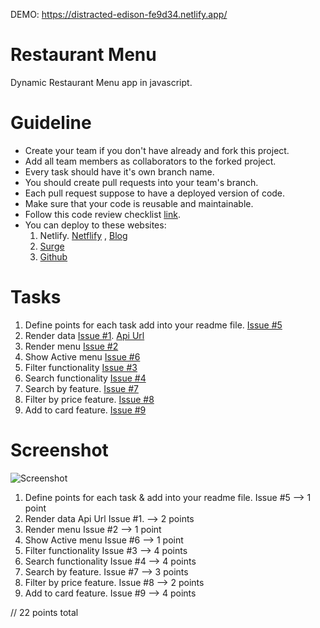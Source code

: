 DEMO: 
https://distracted-edison-fe9d34.netlify.app/

# Restaurant Menu

Dynamic Restaurant Menu app in javascript.

# Guideline

- Create your team if you don't have already and fork this project.
- Add all team members as collaborators to the forked project.
- Every task should have it's own branch name.
- You should create pull requests into your team's branch.
- Each pull request suppose to have a deployed version of code.
- Make sure that your code is reusable and maintainable.
- Follow this code review checklist [link](https://gist.github.com/maratgaip/6182ca1c1d9ec3614e912b7165338570).
- You can deploy to these websites:
  1. Netlify. [Netflify](https://www.netlify.com/) , [Blog](https://www.netlify.com/blog/2016/09/29/a-step-by-step-guide-deploying-on-netlify/)
  2. [Surge](https://surge.sh/)
  3. [Github](https://pages.github.com/)

# Tasks

1. Define points for each task add into your readme file. [Issue #5](https://github.com/seytechschool/restaurant-menu/issues/5)
2. Render data [Issue #1](https://github.com/seytechschool/restaurant-menu/issues/1). [Api Url](https://gist.githubusercontent.com/maratgaip/44060c688fcf5f2b7b3985a6d15fdb1d/raw/e93c3dce0826d08c8c6e779cb5e6d9512c8fdced/restaurant-menu.json)
3. Render menu [Issue #2](https://github.com/seytechschool/restaurant-menu/issues/2)
4. Show Active menu [Issue #6](https://github.com/seytechschool/restaurant-menu/issues/6)
5. Filter functionality [Issue #3](https://github.com/seytechschool/restaurant-menu/issues/3)
6. Search functionality [Issue #4](https://github.com/seytechschool/restaurant-menu/issues/4)
7. Search by feature. [Issue #7](https://github.com/seytechschool/restaurant-menu/issues/7)
8. Filter by price feature. [Issue #8](https://github.com/seytechschool/restaurant-menu/issues/8)
9. Add to card feature. [Issue #9](https://github.com/seytechschool/restaurant-menu/issues/9)

# Screenshot

![Screenshot](./images/screenshot.png)


1. Define points for each task & add into your readme file. Issue #5 --> 1 point
2. Render data Api Url Issue #1.  --> 2 points
3. Render menu Issue #2 --> 1 point
4. Show Active menu Issue #6 --> 1 point
5. Filter functionality Issue #3 --> 4 points
6. Search functionality Issue #4 --> 4 points
7. Search by feature. Issue #7 --> 3 points
8. Filter by price feature. Issue #8 --> 2 points
9. Add to card feature. Issue #9 --> 4 points

// 22 points total
